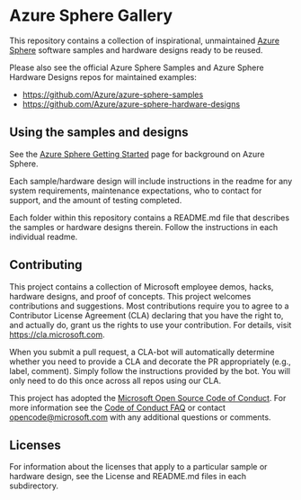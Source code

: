# Azure Sphere Gallery

This repository contains a collection of inspirational, unmaintained [Azure Sphere](https://www.microsoft.com/azure-sphere/) software samples and hardware designs ready to be reused.

Please also see the official Azure Sphere Samples and Azure Sphere Hardware Designs repos for maintained examples:

- https://github.com/Azure/azure-sphere-samples
- https://github.com/Azure/azure-sphere-hardware-designs

## Using the samples and designs

See the [Azure Sphere Getting Started](https://www.microsoft.com/en-us/azure-sphere/get-started/) page for background on Azure Sphere.

Each sample/hardware design will include instructions in the readme for any system requirements, maintenance expectations, who to contact for support, and the amount of testing completed.

Each folder within this repository contains a README.md file that describes the samples or hardware designs therein. Follow the instructions in each individual readme.

## Contributing

This project contains a collection of Microsoft employee demos, hacks, hardware designs, and proof of concepts. This project welcomes contributions and suggestions. Most contributions require you to agree to a Contributor License Agreement (CLA) declaring that you have the right to, and actually do, grant us the rights to use your contribution. For details, visit https://cla.microsoft.com.

When you submit a pull request, a CLA-bot will automatically determine whether you need to provide a CLA and decorate the PR appropriately (e.g., label, comment). Simply follow the instructions provided by the bot. You will only need to do this once across all repos using our CLA.

This project has adopted the [Microsoft Open Source Code of Conduct](https://opensource.microsoft.com/codeofconduct/).
For more information see the [Code of Conduct FAQ](https://opensource.microsoft.com/codeofconduct/faq/) or
contact [opencode@microsoft.com](mailto:opencode@microsoft.com) with any additional questions or comments.

## Licenses

For information about the licenses that apply to a particular sample or hardware design, see the License and README.md files in each subdirectory.
